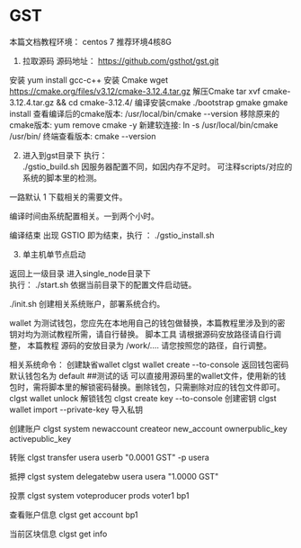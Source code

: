 # GST

本篇文档教程环境：  centos 7   推荐环境4核8G
1.	拉取源码 源码地址： https://github.com/gsthot/gst.git 

安装 yum install gcc-c++
安装 Cmake  wget https://cmake.org/files/v3.12/cmake-3.12.4.tar.gz
解压Cmake
tar xvf cmake-3.12.4.tar.gz && cd cmake-3.12.4/
编译安装cmake
./bootstrap
gmake
gmake install
查看编译后的cmake版本:  /usr/local/bin/cmake --version
移除原来的cmake版本:   yum remove cmake -y
新建软连接:   ln -s /usr/local/bin/cmake /usr/bin/
终端查看版本:  cmake --version

2.	进入到gst目录下 
执行：   
./gstio_build.sh
	因服务器配置不同，如因内存不足时。
        可注释scripts/对应的系统的脚本里的检测。

一路默认 1 下载相关的需要文件。

编译时间由系统配置相关。一到两个小时。

编译结束 出现 GSTIO 即为结束，执行 ： ./gstio_install.sh

3.	单主机单节点启动

返回上一级目录  进入single_node目录下  
执行：
./start.sh  依据当前目录下的配置文件启动链。

./init.sh   创建相关系统账户，部署系统合约。

wallet 为测试钱包，您应先在本地用自己的钱包做替换，本篇教程里涉及到的密钥对均为测试教程所需，请自行替换。
脚本工具 请根据源码安放路径请自行调整，
本篇教程 源码的安放目录为 /work/....  请您按照您的路径，自行调整。

相关系统命令：
创建缺省wallet  clgst wallet create --to-console   返回钱包密码 默认钱包名为 default
##测试的话 可以直接用源码里的wallet文件，使用新的钱包时，需将脚本里的解锁密码替换。删除钱包，只需删除对应的钱包文件即可。
clgst wallet unlock 解锁钱包
clgst create key --to-console 创建密钥
clgst wallet import --private-key 导入私钥

创建账户
clgst system newaccount createor new_account ownerpublic_key activepublic_key

转账
clgst transfer usera  userb  "0.0001 GST" -p usera

抵押
clgst system delegatebw usera  usera "1.0000 GST" 

投票
clgst system voteproducer prods voter1  bp1

查看账户信息
clgst get account bp1

当前区块信息
clgst get info









